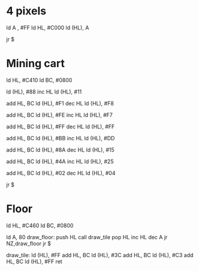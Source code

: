 # 4 pixels

ld   A , #FF
ld   HL, #C000
ld (HL), A

jr $

# Mining cart

ld      HL, #C410
ld      BC, #0800

ld      (HL), #88
inc     HL
ld      (HL), #11

add     HL, BC
ld      (HL), #F1
dec     HL
ld      (HL), #F8

add     HL, BC
ld      (HL), #FE
inc     HL
ld      (HL), #F7

add     HL, BC
ld      (HL), #FF
dec     HL
ld      (HL), #FF

add     HL, BC
ld      (HL), #BB
inc     HL
ld      (HL), #DD

add     HL, BC
ld      (HL), #8A
dec     HL
ld      (HL), #15

add     HL, BC
ld      (HL), #4A
inc     HL
ld      (HL), #25

add     HL, BC
ld      (HL), #02
dec     HL
ld      (HL), #04

jr $

# Floor

ld      HL, #C460
ld      BC, #0800

ld      A, 80
draw_floor:
push    HL
call    draw_tile
pop     HL
inc     HL
dec     A
jr      NZ,draw_floor
jr      $

draw_tile:
ld      (HL), #FF
add     HL, BC
ld      (HL), #3C
add     HL, BC
ld      (HL), #C3
add     HL, BC
ld      (HL), #FF
ret
